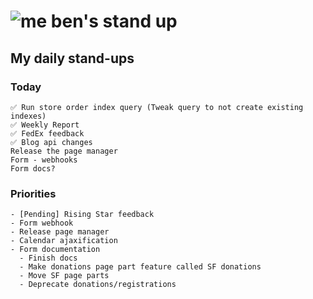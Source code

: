 # ![me](https://avatars2.githubusercontent.com/u/5232044?s=50&v=4) ben's stand up

## My daily stand-ups
 
### Today
   
    ✅ Run store order index query (Tweak query to not create existing indexes)
    ✅ Weekly Report
    ✅ FedEx feedback
    ✅ Blog api changes
    Release the page manager
    Form - webhooks
    Form docs?

### Priorities
 
    - [Pending] Rising Star feedback
    - Form webhook
    - Release page manager
    - Calendar ajaxification
    - Form documentation
      - Finish docs
      - Make donations page part feature called SF donations
      - Move SF page parts
      - Deprecate donations/registrations
      

